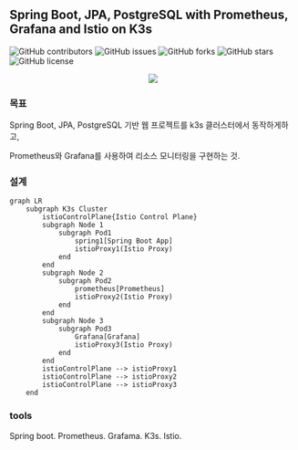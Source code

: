 ## Spring Boot, JPA, PostgreSQL with Prometheus, Grafana and Istio on K3s

![GitHub contributors](https://img.shields.io/github/contributors/christopher3810/JavaPlayGround)
![GitHub issues](https://img.shields.io/github/issues/christopher3810/JavaPlayGround)
![GitHub forks](https://img.shields.io/github/forks/christopher3810/JavaPlayGround)
![GitHub stars](https://img.shields.io/github/stars/christopher3810/JavaPlayGround)
![GitHub license](https://img.shields.io/github/license/christopher3810/JavaPlayGround)

<p align="center">
    <img src ="https://github.com/christopher3810/JavaPlayGround/assets/61622657/dc94b4d0-95b9-44bb-9205-e4b4d4c9099c">
</p>

### 목표

Spring Boot, JPA, PostgreSQL 기반 웹 프로젝트를 k3s 클러스터에서 동작하게하고,

Prometheus와 Grafana를 사용하여 리소스 모니터링을 구현하는 것.

### 설계

```mermaid
graph LR
    subgraph K3s Cluster
        istioControlPlane{Istio Control Plane}
        subgraph Node 1
            subgraph Pod1
                spring1[Spring Boot App]
                istioProxy1(Istio Proxy)
            end
        end
        subgraph Node 2
            subgraph Pod2
                prometheus[Prometheus]
                istioProxy2(Istio Proxy)
            end
        end
        subgraph Node 3
            subgraph Pod3
                Grafana[Grafana]
                istioProxy3(Istio Proxy)
            end
        end
        istioControlPlane --> istioProxy1
        istioControlPlane --> istioProxy2
        istioControlPlane --> istioProxy3
    end

```

### tools

Spring boot.
Prometheus.
Grafama.
K3s.
Istio.
